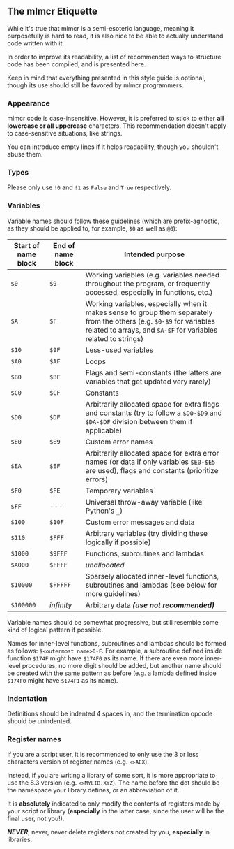 ## The mlmcr Etiquette

While it's true that mlmcr is a semi-esoteric language, meaning it purposefully is hard to read, it is also nice to be able to actually understand code written with it.

In order to improve its readability, a list of recommended ways to structure code has been compiled, and is presented here.

Keep in mind that everything presented in this style guide is optional, though its use should still be favored by mlmcr programmers.

### Appearance

mlmcr code is case-insensitive. However, it is preferred to stick to either **all lowercase or all uppercase** characters. This recommendation doesn't apply to case-sensitive situations, like strings.

You can introduce empty lines if it helps readability, though you shouldn't abuse them.

### Types

Please only use `!0` and `!1` as `False` and `True` respectively.

### Variables

Variable names should follow these guidelines (which are prefix-agnostic, as they should be applied to, for example, `$0` as well as `@0`):

| Start of name block | End of name block | Intended purpose |
| ------------------- | ----------------- | ---------------- |
| `$0`                | `$9`              | Working variables (e.g. variables needed throughout the program, or frequently accessed, especially in functions, etc.) |
| `$A`                | `$F`              | Working variables, especially when it makes sense to group them separately from the others (e.g. `$0-$9` for variables related to arrays, and `$A-$F` for variables related to strings) |
| `$10`               | `$9F`             | Less-used variables |
| `$A0`               | `$AF`             | Loops |
| `$B0`               | `$BF`             | Flags and semi-constants (the latters are variables that get updated very rarely) |
| `$C0`               | `$CF`             | Constants |
| `$D0`               | `$DF`             | Arbitrarily allocated space for extra flags and constants (try to follow a `$D0-$D9` and `$DA-$DF` division between them if applicable) |
| `$E0`               | `$E9`             | Custom error names |
| `$EA`               | `$EF`             | Arbitrarily allocated space for extra error names (or data if only variables `$E0-$E5` are used), flags and constants (prioritize errors) |
| `$F0`               | `$FE`             | Temporary variables |
| `$FF`               | ---               | Universal throw-away variable (like Python's `_`) |
| `$100`              | `$10F`            | Custom error messages and data |
| `$110`              | `$FFF`            | Arbitrary variables (try dividing these logically if possible) |
| `$1000`             | `$9FFF`           | Functions, subroutines and lambdas |
| `$A000`             | `$FFFF`           | *unallocated* |
| `$10000`            | `$FFFFF`          | Sparsely allocated inner-level functions, subroutines and lambdas (see below for more guidelines) |
| `$100000`           | *infinity*        | Arbitrary data *__(use not recommended)__* |

Variable names should be somewhat progressive, but still resemble some kind of logical pattern if possible.

Names for inner-level functions, subroutines and lambdas should be formed as follows: `$<outermost name>0-F`.
For example, a subroutine defined inside function `$174F` might have `$174F0` as its name.
If there are even more inner-level procedures, no more digit should be added, but another name should be created with the same pattern as before (e.g. a lambda defined inside `$174F0` might have `$174F1` as its name).

### Indentation

Definitions should be indented 4 spaces in, and the termination opcode should be unindented.

### Register names

If you are a script user, it is recommended to only use the 3 or less characters version of register names (e.g. `<>AEX`).

Instead, if you are writing a library of some sort, it is more appropriate to use the 8.3 version (e.g. `<>MYLIB.XYZ`).
The name before the dot should be the namespace your library defines, or an abbreviation of it.

It is **absolutely** indicated to only modify the contents of registers made by your script or library (**especially** in the latter case, since the user will be the final user, not you!).

*__NEVER__*, never, never delete registers not created by you, **especially** in libraries.

